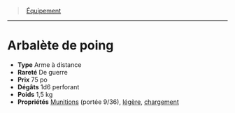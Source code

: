 ﻿---
!EquipmentItem
Type: Arme à distance
Price: 75 po
Weight: 1,5 kg
Rarity: De guerre
Damages: 1d6 perforant
Properties: '[Munitions](hd_weapons_munitions.md) (portée 9/36), [légère](hd_weapons_legere.md), [chargement](hd_weapons_chargement.md)'
Id: equipment_hd.md#arbalète-de-poing
ParentLink: equipment_hd.md#Équipement
Name: Arbalète de poing
ParentName: Équipement
NameLevel: 1
Attributes:
  Name: Arbalète de poing
  Markdown: >+
    # <!--Name-->Arbalète de poing<!--/Name-->


    - **Type** <!--Type-->Arme à distance<!--/Type-->

    - **Rareté** <!--Rarity-->De guerre<!--/Rarity-->

    - **Prix** <!--Price-->75 po<!--/Price-->

    - **Dégâts** <!--Damages-->1d6 perforant<!--/Damages-->

    - **Poids** <!--Weight-->1,5 kg<!--/Weight-->

    - **Propriétés** <!--Properties-->[Munitions](hd_weapons_munitions.md) (portée 9/36), [légère](hd_weapons_legere.md), [chargement](hd_weapons_chargement.md)<!--/Properties-->

  Type: Arme à distance
  Rarity: De guerre
  Price: 75 po
  Damages: 1d6 perforant
  Weight: 1,5 kg
  Properties: '[Munitions](hd_weapons_munitions.md) (portée 9/36), [légère](hd_weapons_legere.md), [chargement](hd_weapons_chargement.md)'
AttributesDictionary: >+
  Name: Arbalète de poing

  Markdown: >+

    # <!--Name-->Arbalète de poing<!--/Name-->





    - **Type** <!--Type-->Arme à distance<!--/Type-->



    - **Rareté** <!--Rarity-->De guerre<!--/Rarity-->



    - **Prix** <!--Price-->75 po<!--/Price-->



    - **Dégâts** <!--Damages-->1d6 perforant<!--/Damages-->



    - **Poids** <!--Weight-->1,5 kg<!--/Weight-->



    - **Propriétés** <!--Properties-->[Munitions](hd_weapons_munitions.md) (portée 9/36), [légère](hd_weapons_legere.md), [chargement](hd_weapons_chargement.md)<!--/Properties-->



  Type: Arme à distance

  Rarity: De guerre

  Price: 75 po

  Damages: 1d6 perforant

  Weight: 1,5 kg

  Properties: '[Munitions](hd_weapons_munitions.md) (portée 9/36), [légère](hd_weapons_legere.md), [chargement](hd_weapons_chargement.md)'

---
> [Équipement](hd_equipment.md)

---

# Arbalète de poing

- **Type** Arme à distance
- **Rareté** De guerre
- **Prix** 75 po
- **Dégâts** 1d6 perforant
- **Poids** 1,5 kg
- **Propriétés** [Munitions](hd_weapons_munitions.md) (portée 9/36), [légère](hd_weapons_legere.md), [chargement](hd_weapons_chargement.md)

